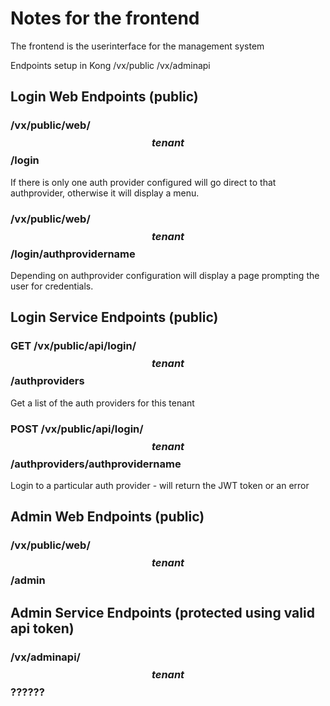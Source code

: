 # Notes for the frontend

The frontend is the userinterface for the management system

Endpoints setup in Kong
/vx/public
/vx/adminapi

## Login Web Endpoints (public)

### /vx/public/web/$$tenant$$/login

If there is only one auth provider configured will go direct to that authprovider, otherwise it will display a menu.

### /vx/public/web/$$tenant$$/login/__authprovidername__

Depending on authprovider configuration will display a page prompting the user for credentials.


## Login Service Endpoints (public)

### GET /vx/public/api/login/$$tenant$$/authproviders

Get a list of the auth providers for this tenant

### POST /vx/public/api/login/$$tenant$$/authproviders/__authprovidername__

Login to a particular auth provider - will return the JWT token or an error

## Admin Web Endpoints (public)

### /vx/public/web/$$tenant$$/admin

## Admin Service Endpoints (protected using valid api token)

### /vx/adminapi/$$tenant$$??????

